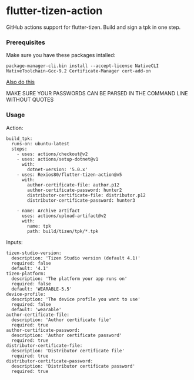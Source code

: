 # flutter-tizen-action
GitHub actions support for flutter-tizen. Build and sign a tpk in one step.

### Prerequisites

Make sure you have these packages intalled:

`package-manager-cli.bin install --accept-license NativeCLI NativeToolchain-Gcc-9.2 Certificate-Manager cert-add-on`

[Also do this](https://docs.tizen.org/application/dotnet/tutorials/certificates/creating-certificates/)

MAKE SURE YOUR PASSWORDS CAN BE PARSED IN THE COMMAND LINE WITHOUT QUOTES

### Usage

Action:

```
build_tpk:
  runs-on: ubuntu-latest
  steps:
    - uses: actions/checkout@v2
    - uses: actions/setup-dotnet@v1
      with:
        dotnet-version: '5.0.x'
    - uses: Rexios80/flutter-tizen-action@v5
      with:
        author-certificate-file: author.p12
        author-certificate-password: hunter2
        distributor-certificate-file: distributor.p12
        distributor-certificate-password: hunter3

    - name: Archive artifact
      uses: actions/upload-artifact@v2
      with:
        name: tpk
        path: build/tizen/tpk/*.tpk
```

Inputs:

```
tizen-studio-version:
  description: 'Tizen Studio version (default 4.1)'
  required: false
  default: '4.1'
tizen-platform:
  description: 'The platform your app runs on'
  required: false
  default: 'WEARABLE-5.5'
device-profile:
  description: 'The device profile you want to use'
  required: false
  default: 'wearable'
author-certificate-file:
  description: 'Author certificate file'
  required: true
author-certificate-password:
  description: 'Author certificate password'
  required: true
distributor-certificate-file:
  description: 'Distributor certificate file'
  required: true
distributor-certificate-password:
  description: 'Distributor certificate password'
  required: true
```
